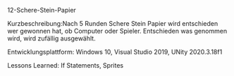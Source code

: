 12-Schere-Stein-Papier

Kurzbeschreibung:Nach 5 Runden Schere Stein Papier wird entschieden wer gewonnen hat, ob Computer oder Spieler. Entschieden was genommen wird, wird zufällig ausgewählt.

Entwicklungsplattform: Windows 10, Visual Studio 2019, UNity 2020.3.18f1

Lessons Learned: If Statements, Sprites

